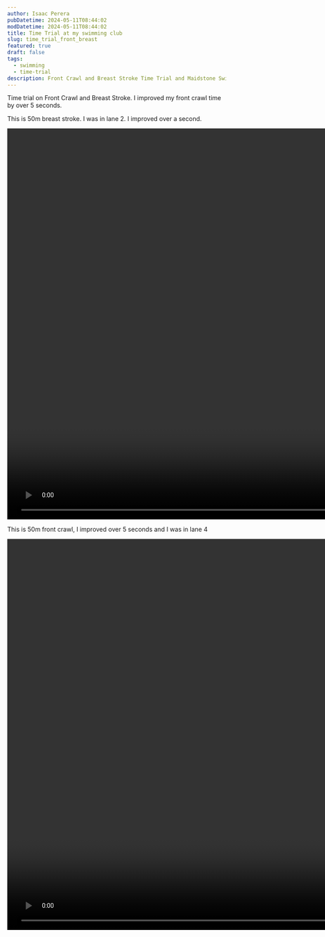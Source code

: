```yaml
---
author: Isaac Perera
pubDatetime: 2024-05-11T08:44:02
modDatetime: 2024-05-11T08:44:02
title: Time Trial at my swimming club
slug: time_trial_front_breast
featured: true
draft: false
tags:
  - swimming
  - time-trial
description: Front Crawl and Breast Stroke Time Trial and Maidstone Swimming Club.
---
```


Time trial on Front Crawl and Breast Stroke. I improved my front crawl time by over 5 seconds.

This is 50m breast stroke. I was in lane 2. I improved over a second.

<video id="1" class="video-js vjs-default-skin" controls preload="auto" width="1600" height="900">
<source src="https://isaacperera-media.s3.eu-west-2.amazonaws.com/may-2024/IMG_3078.MOV" type='video/mp4' />
</video>

This is 50m front crawl, I improved over 5 seconds and I was in lane 4

<video id="2" class="video-js vjs-default-skin" controls preload="auto" width="1600" height="900">
<source src="https://isaacperera-media.s3.eu-west-2.amazonaws.com/may-2024/IMG_3081.MOV" type='video/mp4' />
</video>
